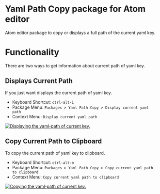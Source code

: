 # Yaml Path Copy package for Atom editor

Atom editor package to copy or displays a full path of the current yaml key.

# Functionality
There are two ways to get information about current path of yaml key.

## Displays Current Path
If you just want displays the current path of yaml key.

* Keyboard Shortcut: `ctrl-alt-i`
* Package Menu: `Packages > Yaml Path Copy > Display current yaml path`
* Context Menu: `Display current yaml path`

[![Displaying the yaml-path of current key.](https://img.youtube.com/vi/PHM3WMSZMJk/0.jpg)](https://www.youtube.com/watch?v=PHM3WMSZMJk)

## Copy Current Path to Clipboard
To copy the current path of yaml key to clipboard.

* Keyboard Shortcut: `ctrl-alt-m`
* Package Menu: `Packages > Yaml Path Copy > Copy current yaml path to clipboard`
* Context Menu: `Copy current yaml path to clipboard`

[![Copying the yaml-path of current key.](https://img.youtube.com/vi/3gGlYSVIHAQ/0.jpg)](https://www.youtube.com/watch?v=3gGlYSVIHAQ)
